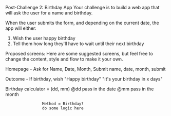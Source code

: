 Post-Challenge 2: Birthday App
Your challenge is to build a web app that will ask the user for a name and birthday.

When the user submits the form, and depending on the current date, the app will either:

1. Wish the user happy birthday
2. Tell them how long they'll have to wait until their next birthday

Proposed screens:
Here are some suggested screens, but feel free to change the content, style and flow to make it your own.

Homepage - Ask for Name, Date, Month, Submit 
           name, date, month, submit

Outcome - If birthday, wish "Happy birthday"
          "It's your birthday in x days"


Birthday calculator = (dd, mm)
                    @dd pass in the date
                    @mm  pass in the month

                    Method = Birthday?  
                    do some logic here
